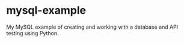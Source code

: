 # mysql-example
My MySQL example of creating and working with a database and API testing using Python. 
